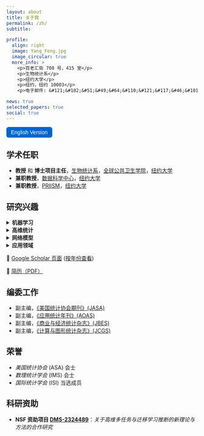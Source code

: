 ```yaml
---
layout: about
title: 关于我
permalink: /zh/
subtitle: 

profile:
  align: right
  image: Yang_Feng.jpg
  image_circular: true
  more_info: >
    <p>百老汇街 708 号，415 室</p>
    <p>生物统计系</p>
    <p>纽约大学</p>
    <p>纽约，纽约 10003</p>
    <p>电子邮件: &#121;&#102;&#51;&#49;&#64;&#110;&#121;&#117;&#46;&#101;&#100;&#117;</p>

news: true
selected_papers: true
social: true
---
```


<a href="/">
  <button style="padding: 6px 12px; font-size: 14px; border-radius: 6px; background-color: #0066cc; color: white; border: none; cursor: pointer;">
    English Version
  </button>
</a>

## 学术任职

- **教授** 和 **博士项目主任**，[生物统计系](https://publichealth.nyu.edu/department/biostatistics)，[全球公共卫生学院](https://publichealth.nyu.edu/)，[纽约大学](https://www.nyu.edu/)
- **兼职教授**，[数据科学中心](https://cds.nyu.edu/)，[纽约大学](https://www.nyu.edu/)
- **兼职教授**，[PRIISM](https://steinhardt.nyu.edu/priism)，[纽约大学](https://www.nyu.edu/)

## 研究兴趣

<details>
<summary><strong>机器学习</strong></summary>
<ul>
  <li>迁移学习</li>
  <li>多任务学习</li>
  <li>联邦学习</li>
  <li>Neyman-Pearson 分类</li>
  <li>因果推断</li>
  <li>深度学习</li>
</ul>
</details>

<details>
<summary><strong>高维统计</strong></summary>
<ul>
  <li>变量选择</li>
  <li>变量筛选</li>
  <li>高斯图模型</li>
</ul>
</details>

<details>
<summary><strong>网络模型</strong></summary>
<ul>
  <li>社区发现</li>
  <li>网络嵌入</li>
</ul>
</details>

<details>
<summary><strong>应用领域</strong></summary>
<ul>
  <li>电子健康记录</li>
  <li>基因组学</li>
  <li>流行病学</li>
  <li>神经科学</li>
  <li>社交网络</li>
  <li>计算机视觉</li>
</ul>
</details>

📄 [Google Scholar 页面](https://scholar.google.com/citations?user=QXHb8CcAAAAJ&hl=zh-CN)  ([按年份查看](https://scholar.google.com/citations?hl=zh-CN&user=QXHb8CcAAAAJ&view_op=list_works&sortby=pubdate))

📄 [简历（PDF）](../assets/pdf/Feng_Yang_Short_CV.pdf)

## 编委工作

- 副主编，[《美国统计协会期刊》(JASA)](https://www.tandfonline.com/journals/uasa20)
- 副主编，[《应用统计年刊》(AOAS)](https://imstat.org/journals-and-publications/annals-of-applied-statistics/)
- 副主编，[《商业与经济统计杂志》(JBES)](https://amstat.tandfonline.com/loi/jbes)
- 副主编，[《计算与图形统计杂志》(JCGS)](https://www.tandfonline.com/toc/ucgs20/current)

## 荣誉

- *美国统计协会* (ASA) 会士  
- *数理统计学会* (IMS) 会士  
- *国际统计学会* (ISI) 当选成员

## 科研资助

- **NSF 资助项目 [DMS-2324489](https://www.nsf.gov/awardsearch/showAward?AWD_ID=2324489)**：*关于高维多任务与迁移学习推断的新理论与方法的合作研究*